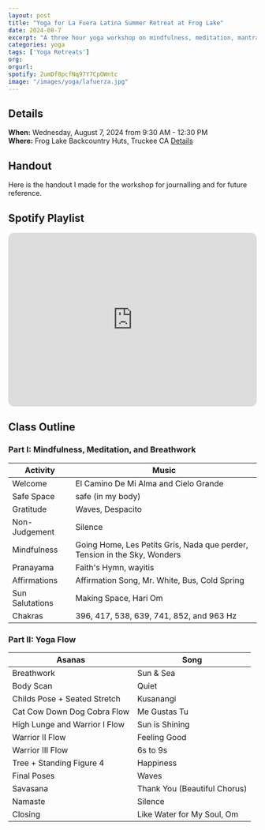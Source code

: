 ```yaml
---
layout: post
title: "Yoga for La Fuera Latina Summer Retreat at Frog Lake"
date: 2024-08-7
excerpt: "A three hour yoga workshop on mindfulness, meditation, mantras, breathwork, and asanas designed for La Fuerza Latina."
categories: yoga
tags: ['Yoga Retreats']
org:  
orgurl:  
spotify: 2umDf8pcfNq97Y7CpOWntc
image: "/images/yoga/lafuerza.jpg"
---
```


## Details

**When:** Wednesday, August 7, 2024 from 9:30 AM  - 12:30 PM  
**Where:** Frog Lake Backcountry Huts, Truckee CA  [Details](https://www.truckeedonnerlandtrust.org/frog-lake-huts)      

## Handout

Here is the handout I made for the workshop for journalling and for future reference. 

<object data="/assets/pdfs/lafuerzalatinayoga.pdf" width="1000" height="1000" type='application/pdf'></object>


## Spotify Playlist

<iframe style="border-radius:12px" src="https://open.spotify.com/embed/playlist/{{ page.spotify }}?utm_source=generator" width="100%" height="352" frameBorder="0" allowfullscreen="" allow="autoplay; clipboard-write; encrypted-media; fullscreen; picture-in-picture" loading="lazy"></iframe>  



## Class Outline


### Part I: Mindfulness, Meditation, and Breathwork

Activity | Music 
---- | ----
Welcome | El Camino De Mi Alma and Cielo Grande 
Safe Space | safe (in my body) 
Gratitude | Waves, Despacito 
Non-Judgement | Silence 
Mindfulness | Going Home, Les Petits Gris, Nada que perder, Tension in the Sky, Wonders
Pranayama | Faith's Hymn, wayitis 
Affirmations | Affirmation Song, Mr. White, Bus, Cold Spring 
Sun Salutations | Making Space, Hari Om 
Chakras | 396, 417, 538, 639, 741, 852, and 963 Hz 


### Part II: Yoga Flow

Asanas | Song  
---- | ----
Breathwork | Sun & Sea | 
Body Scan | Quiet  
Childs Pose + Seated Stretch | Kusanangi 
Cat Cow Down Dog Cobra Flow | Me Gustas Tu 
High Lunge and Warrior I Flow | Sun is Shining 
Warrior II Flow | Feeling Good 
Warrior III Flow | 6s to 9s 
Tree + Standing Figure 4 | Happiness 
Final Poses | Waves 
Savasana | Thank You (Beautiful Chorus) 
Namaste | Silence  
Closing | Like Water for My Soul, Om




